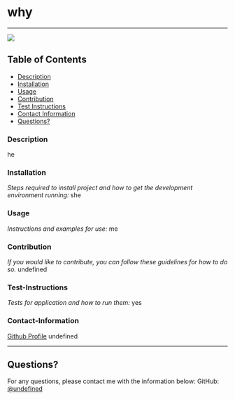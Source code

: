 # why
----

<a href="https://img.shields.io/badge/License-M-brightgreen"><img src="https://img.shields.io/badge/License-M-brightgreen"></a>

## Table of Contents
- [Description](#description)
- [Installation](#installation)
- [Usage](#usage)
- [Contribution](#contribution)
- [Test Instructions](#test-instructions)
- [Contact Information](#contact-information)
- [Questions?]()

### Description
he

### Installation
*Steps required to install project and how to get the development environment running:*
she

### Usage
*Instructions and examples for use:*
me

### Contribution
*If you would like to contribute, you can follow these guidelines for how to do so.*
undefined

### Test-Instructions
*Tests for application and how to run them:*
yes

### Contact-Information
[Github Profile](https://github.com/jhong)
undefined

---
    
## Questions?
For any questions, please contact me with the information below: 
GitHub: [@undefined](undefined)
   
